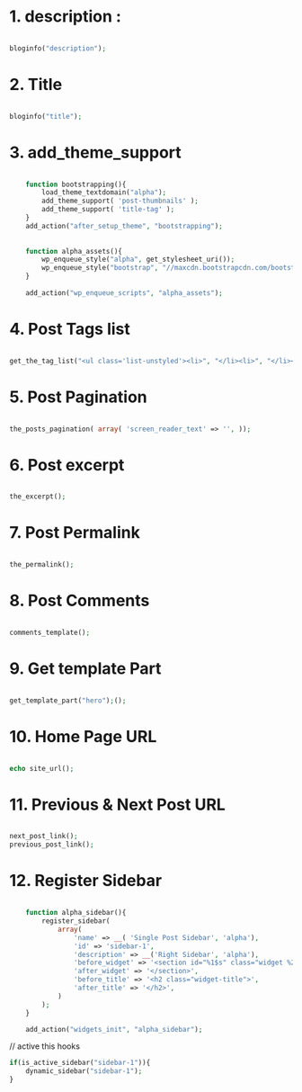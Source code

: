 
# 1. description :

```php

bloginfo("description");

```

# 2. Title 

```php

bloginfo("title");

```

# 3. add_theme_support

```php

    function bootstrapping(){
        load_theme_textdomain("alpha");
        add_theme_support( 'post-thumbnails' );
        add_theme_support( 'title-tag' );
    }
    add_action("after_setup_theme", "bootstrapping");
    
    
    function alpha_assets(){
        wp_enqueue_style("alpha", get_stylesheet_uri());
        wp_enqueue_style("bootstrap", "//maxcdn.bootstrapcdn.com/bootstrap/4.0.0/css/bootstrap.min.css");
    }
    
    add_action("wp_enqueue_scripts", "alpha_assets");
```   

# 4. Post Tags list

```php

get_the_tag_list("<ul class='list-unstyled'><li>", "</li><li>", "</li></ul>");

```

# 5. Post Pagination

```php

the_posts_pagination( array( 'screen_reader_text' => '', ));

```

# 6. Post excerpt

```php

the_excerpt();

```

# 7. Post Permalink

```php

the_permalink(); 

```

# 8. Post Comments

```php

comments_template();

```

# 9. Get template Part

```php

get_template_part("hero");();

```

# 10. Home Page URL

```php

echo site_url();

```

# 11. Previous & Next Post URL

```php

next_post_link();
previous_post_link();

```

# 12. Register Sidebar 

```php

    function alpha_sidebar(){
        register_sidebar(
            array(
                'name' => __( 'Single Post Sidebar', 'alpha'),
                'id' => 'sidebar-1',
                'description' => __('Right Sidebar', 'alpha'),
                'before_widget' => '<section id="%1$s" class="widget %2$s">',
                'after_widget' => '</section>',
                'before_title' => '<h2 class="widget-title">',
                'after_title' => '</h2>',
            )
        );
    }

    add_action("widgets_init", "alpha_sidebar");

```

// active this hooks
```php
if(is_active_sidebar("sidebar-1")){
    dynamic_sidebar("sidebar-1");
}

```
